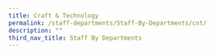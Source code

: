 ```yaml
---
title: Craft & Technology
permalink: /staff-departments/Staff-By-Departments/cnt/
description: ""
third_nav_title: Staff By Departments
---
```

